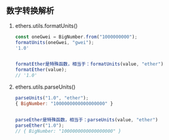 

## 数字转换解析

1. ethers.utils.formatUnits()

   ```js
   const oneGwei = BigNumber.from("1000000000");
   formatUnits(oneGwei, "gwei");
   '1.0'
   
   
   formatEther是特殊函数，相当于：formatUnits(value, "ether")
   formatEther(value);
   // '1.0'
   ```

2. ethers.utils.parseUnits()

   ```js
   parseUnits("1.0", "ether");
   { BigNumber: "1000000000000000000" }
   
   
   parseEther是特殊函数，相当于：parseUnits(value, "ether")
   parseEther("1.0");
   // { BigNumber: "1000000000000000000" }
   ```